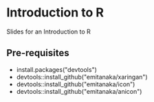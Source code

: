 # Introduction to R

Slides for an Introduction to R

## Pre-requisites

* install.packages("devtools")
* devtools::install_github("emitanaka/xaringan")
* devtools::install_github("emitanaka/icon")
* devtools::install_github("emitanaka/anicon")